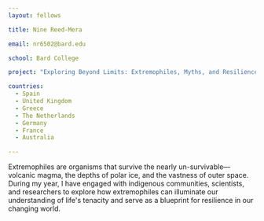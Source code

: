 ```yaml
---
layout: fellows

title: Nine Reed-Mera

email: nr6502@bard.edu

school: Bard College

project: "Exploring Beyond Limits: Extremophiles, Myths, and Resilience"

countries:
  - Spain
  - United Kingdom
  - Greece
  - The Netherlands
  - Germany
  - France
  - Australia

---
```


Extremophiles are organisms that survive the nearly un-survivable—volcanic magma, the depths of polar ice, and the vastness of outer space. During my year, I have engaged with indigenous communities, scientists, and researchers to explore how extremophiles can illuminate our understanding of life's tenacity and serve as a blueprint for resilience in our changing world.
